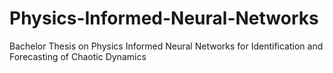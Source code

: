 # Physics-Informed-Neural-Networks
Bachelor Thesis on Physics Informed Neural Networks for Identification and Forecasting of Chaotic Dynamics
